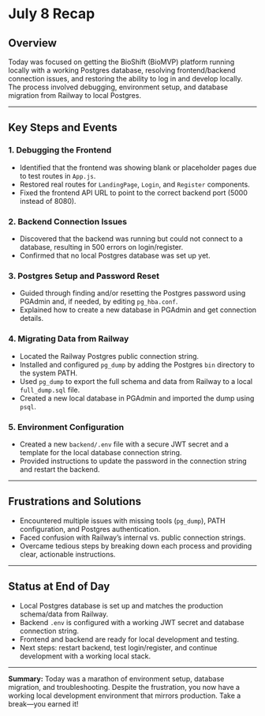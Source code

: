 # July 8 Recap

## Overview
Today was focused on getting the BioShift (BioMVP) platform running locally with a working Postgres database, resolving frontend/backend connection issues, and restoring the ability to log in and develop locally. The process involved debugging, environment setup, and database migration from Railway to local Postgres.

---

## Key Steps and Events

### 1. Debugging the Frontend
- Identified that the frontend was showing blank or placeholder pages due to test routes in `App.js`.
- Restored real routes for `LandingPage`, `Login`, and `Register` components.
- Fixed the frontend API URL to point to the correct backend port (5000 instead of 8080).

### 2. Backend Connection Issues
- Discovered that the backend was running but could not connect to a database, resulting in 500 errors on login/register.
- Confirmed that no local Postgres database was set up yet.

### 3. Postgres Setup and Password Reset
- Guided through finding and/or resetting the Postgres password using PGAdmin and, if needed, by editing `pg_hba.conf`.
- Explained how to create a new database in PGAdmin and get connection details.

### 4. Migrating Data from Railway
- Located the Railway Postgres public connection string.
- Installed and configured `pg_dump` by adding the Postgres `bin` directory to the system PATH.
- Used `pg_dump` to export the full schema and data from Railway to a local `full_dump.sql` file.
- Created a new local database in PGAdmin and imported the dump using `psql`.

### 5. Environment Configuration
- Created a new `backend/.env` file with a secure JWT secret and a template for the local database connection string.
- Provided instructions to update the password in the connection string and restart the backend.

---

## Frustrations and Solutions
- Encountered multiple issues with missing tools (`pg_dump`), PATH configuration, and Postgres authentication.
- Faced confusion with Railway’s internal vs. public connection strings.
- Overcame tedious steps by breaking down each process and providing clear, actionable instructions.

---

## Status at End of Day
- Local Postgres database is set up and matches the production schema/data from Railway.
- Backend `.env` is configured with a working JWT secret and database connection string.
- Frontend and backend are ready for local development and testing.
- Next steps: restart backend, test login/register, and continue development with a working local stack.

---

**Summary:**
Today was a marathon of environment setup, database migration, and troubleshooting. Despite the frustration, you now have a working local development environment that mirrors production. Take a break—you earned it!
